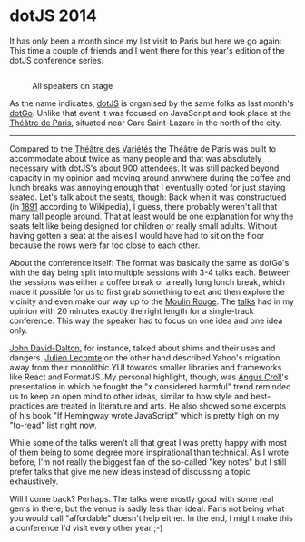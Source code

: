 # dotJS 2014

It has only been a month since my list visit to Paris but here we go again: This
time a couple of friends and I went there for this year's edition of the dotJS
conference series.

<figure><img src="http://photos.h10n.me/photos/i-frmskbb/0/L/i-frmskbb-L.jpg"
alt=""/><figcaption><p>All speakers on stage</p></figcaption></figure>

As the name indicates, [dotJS][] is organised by the same folks as last month's
[dotGo][]. Unlike that event it was focused on JavaScript and took place at the
[Théâtre de Paris][tdp], situated near Gare Saint-Lazare in the north of the
city.

-----------------

Compared to the [Théâtre des Variétés][tdv] the Théâtre de Paris was built to
accommodate about twice as many people and that was absolutely necessary with
dotJS's about 900 attendees. It was still packed beyond capacity in my opinion
and moving around anywhere during the coffee and lunch breaks was annoying
enough that I eventually opted for just staying seated. Let's talk about the
seats, though: Back when it was constructued (in [1891][2] according to
Wikipedia), I guess, there probably weren't all that many tall people around.
That at least would be one explanation for why the seats felt like being
designed for children or really small adults. Without having gotten a seat at
the aisles I would have had to sit on the floor because the rows were far too
close to each other.

About the conference itself: The format was basically the same as dotGo's with
the day being split into multiple sessions with 3-4 talks each. Between the
sessions was either a coffee break or a really long lunch break, which made it
possible for us to first grab something to eat and then explore the vicinity and
even make our way up to the [Moulin Rouge][mr]. The [talks][1] had in my opinion
with 20 minutes exactly the right length for a single-track conference. This way
the speaker had to focus on one idea and one idea only.

[John David-Dalton][jdalton], for instance, talked about shims and their uses
and dangers. [Julien Lecomte][jl] on the other hand described Yahoo's migration
away from their monolithic YUI towards smaller libraries and frameworks like
React and FormatJS. My personal highlight, though, was [Angus Croll][ac]'s
presentation in which he fought the "x considered harmful" trend reminded us to
keep an open mind to other ideas, similar to how style and best-practices are
treated in literature and arts. He also showed some excerpts of his book "If
Hemingway wrote JavaScript" which is pretty high on my "to-read" list right now.

While some of the talks weren't all that great I was pretty happy with most of
them being to some degree more inspirational than technical. As I wrote before,
I'm not really the biggest fan of the so-called "key notes" but I still prefer
talks that give me new ideas instead of discussing a topic exhaustively.

Will I come back? Perhaps. The talks were mostly good with some real gems in
there, but the venue is sadly less than ideal. Paris not being what you would
call "affordable" doesn't help either. In the end, I might make this
a conference I'd visit every other year ;-)

[1]:http://blog.agbonon.fr/dotjs-2014/
[2]:http://en.wikipedia.org/wiki/Th%C3%A9%C3%A2tre_de_Paris
[dotjs]:http://2014.dotjs.eu
[dotgo]:http://www.dotgo.eu
[tdv]:http://www.theatre-des-varietes.fr/
[tdp]:http://www.theatredeparis.com/
[mr]:http://www.moulinrouge.fr/?lang=en
[jdalton]:https://twitter.com/jdalton
[jl]:http://www.julienlecomte.net/blog/
[ac]:http://anguscroll.com/
